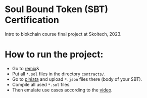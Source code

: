 # Soul Bound Token (SBT) Certification
Intro to blokchain course final project at Skoltech, 2023.
# How to run the project:
* Go to [remix](https://remix.ethereum.org/)&
* Put all ```*.sol``` files in the directory ```contracts/```.
* Go to [piniata](https://app.pinata.cloud/pinmanager) and upload ```*.json``` files there (body of your SBT).
* Compile all used ```*.sol``` files.
* Then emulate use cases according to the [video](https://youtu.be/kFxcmHqjVS4).

